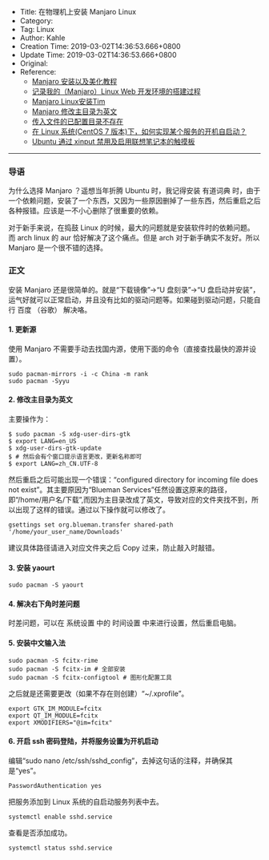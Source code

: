 - Title: 在物理机上安装 Manjaro Linux
- Category:
- Tag: Linux
- Author: Kahle
- Creation Time: 2019-03-02T14:36:53.666+0800
- Update Time: 2019-03-02T14:36:53.666+0800
- Original:
- Reference:
    - [Manjaro 安装以及美化教程](https://blog.csdn.net/weixin_41301508/article/details/81193217)
    - [记录我的（Manjaro）Linux Web 开发环境的搭建过程](https://yqc.im/linux-web-development-environment.html)
    - [Manjaro Linux安装Tim](https://www.jianshu.com/p/d6d628ce4928)
    - [Manjaro 修改主目录为英文](https://www.jianshu.com/p/73299b8e3f58)
    - [传入文件的已配置目录不存在](https://askubuntu.com/questions/837977/configured-directory-for-incoming-file-does-not-exist)
    - [在 Linux 系统(CentOS 7 版本)下，如何实现某个服务的开机自启动？](https://www.cnblogs.com/heyi-77/p/8717843.html)
    - [Ubuntu 通过 xinput 禁用及启用联想笔记本的触摸板](https://www.cnblogs.com/colben/p/4111643.html)

---


### 导语

为什么选择 Manjaro ？遥想当年折腾 Ubuntu 时，我记得安装 有道词典 时，由于一个依赖问题，安装了一个东西，又因为一些原因删掉了一些东西，然后重启之后各种报错。应该是一不小心删除了很重要的依赖。

对于新手来说，在捣鼓 Linux 的时候，最大的问题就是安装软件时的依赖问题。而 arch linux 的 aur 恰好解决了这个痛点。但是 arch 对于新手确实不友好。所以 Manjaro 是一个很不错的选择。


### 正文

安装 Manjaro 还是很简单的。就是“下载镜像”->“U 盘刻录”->“U 盘启动并安装”，运气好就可以正常启动，并且没有比如的驱动问题等。如果碰到驱动问题，只能自行 百度 （谷歌） 解决咯。


#### 1. 更新源

使用 Manjaro 不需要手动去找国内源，使用下面的命令（直接查找最快的源并设置）。

```
sudo pacman-mirrors -i -c China -m rank
sudo pacman -Syyu
```



#### 2. 修改主目录为英文

主要操作为：

```
$ sudo pacman -S xdg-user-dirs-gtk
$ export LANG=en_US
$ xdg-user-dirs-gtk-update
$ # 然后会有个窗口提示语言更改，更新名称即可
$ export LANG=zh_CN.UTF-8
```

然后重启之后可能出现一个错误：“configured directory for incoming file does not exist”。其主要原因为“Blueman Services”任然设置这原来的路径，即“/home/用户名/下载”,而因为主目录改成了英文，导致对应的文件夹找不到，所以出现了这样的错误。通过以下操作就可以修改了。

```
gsettings set org.blueman.transfer shared-path '/home/your_user_name/Downloads'
```

建议具体路径请进入对应文件夹之后 Copy 过来，防止敲入时敲错。


#### 3. 安装 yaourt

```
sudo pacman -S yaourt
```



#### 4. 解决右下角时差问题

时差问题，可以在 系统设置 中的 时间设置 中来进行设置，然后重启电脑。


#### 5. 安装中文输入法

```
sudo pacman -S fcitx-rime
sudo pacman -S fcitx-im # 全部安装
sudo pacman -S fcitx-configtool # 图形化配置工具
```

之后就是还需要更改（如果不存在则创建）“~/.xprofile”。

```
export GTK_IM_MODULE=fcitx
export QT_IM_MODULE=fcitx
export XMODIFIERS="@im=fcitx"
```



#### 6. 开启 ssh 密码登陆，并将服务设置为开机启动

编辑“sudo nano /etc/ssh/sshd_config”，去掉这句话的注释，并确保其是“yes”。

```
PasswordAuthentication yes
```

把服务添加到 Linux 系统的自启动服务列表中去。

```
systemctl enable sshd.service
```

查看是否添加成功。

```
systemctl status sshd.service
```



